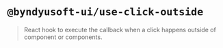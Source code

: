 # `@byndyusoft-ui/use-click-outside`

> React hook to execute the callback when a click happens outside of component or components.